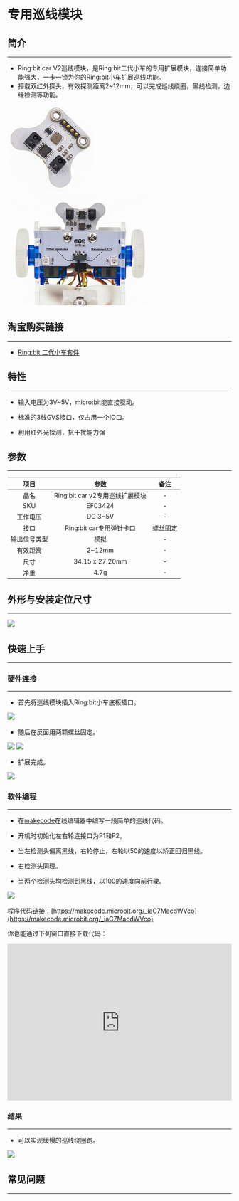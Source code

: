 # 专用巡线模块

## 简介
---
- Ring:bit car V2巡线模块，是Ring:bit二代小车的专用扩展模块，连接简单功能强大，一卡一锁为你的Ring:bit小车扩展巡线功能。
- 搭载双红外探头，有效探测距离2~12mm，可以完成巡线绕圈，黑线检测，边缘检测等功能。
 
![](./images/ring_bit_v2_line_01.jpg)
![](./images/ring_bit_v2_line_02.jpg)

## 淘宝购买链接
---
- [Ring:bit 二代小车套件](https://item.taobao.com/item.htm?ft=t&id=608540718403)

## 特性
---
- 输入电压为3V~5V，micro:bit能直接驱动。

- 标准的3线GVS接口，仅占用一个IO口。

- 利用红外光探测，抗干扰能力强

## 参数
---

 项目 | 参数 | 备注
 :-: | :-: |:-:
 品名|Ring:bit car v2专用巡线扩展模块|-
 SKU|EF03424|-
 工作电压|DC 3-5V|-
 接口|Ring:bit car专用弹针卡口|螺丝固定
 输出信号类型|模拟|-
 有效距离|2~12mm|-
 尺寸|34.15 x 27.20mm|-
 净重|4.7g|-


## 外形与安装定位尺寸
---

![](./images/ring_bit_v2_line_03.png)


## 快速上手
---	
### 硬件连接  
---

- 首先将巡线模块插入Ring:bit小车底板插口。
 
![](./images/ring_bit_v2_line_04.gif)

- 随后在反面用两颗螺丝固定。

![](./images/ring_bit_v2_line_05.gif) 
![](./images/ring_bit_v2_line_06.gif)

- 扩展完成。

![](./images/ring_bit_v2_line_07.jpg)

### 软件编程  
---

- 在[makecode](https://makecode.microbit.org/)在线编辑器中编写一段简单的巡线代码。

- 开机时初始化左右轮连接口为P1和P2。
- 当左检测头偏离黑线，右轮停止，左轮以50的速度以矫正回归黑线。
- 右检测头同理。
- 当两个检测头均检测到黑线，以100的速度向前行驶。

![](./images/ring_bit_car_v2_line_flow_module.png)

 程序代码链接：[https://makecode.microbit.org/_iaC7MacdWVco](https://makecode.microbit.org/_iaC7MacdWVco)

 你也能通过下列窗口直接下载代码：

 <div style="position:relative;height:0;padding-bottom:70%;overflow:hidden;"><iframe style="position:absolute;top:0;left:0;width:100%;height:100%;" src="https://makecode.microbit.org/#pub:_iaC7MacdWVco" frameborder="0" sandbox="allow-popups allow-forms allow-scripts allow-same-origin"></iframe></div>

### 结果
---
- 可以实现缓慢的巡线绕圈跑。

![](./images/ring_bit_v2_line_09.gif)

## 常见问题
---
